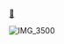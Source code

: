 [🐸](https://www.jfrazier.dev)

![IMG_3500](https://github.com/jfrazier-eth/jfrazier-eth/assets/54604023/17b0c4ed-aa6b-4a9c-a235-094643baabc4)
